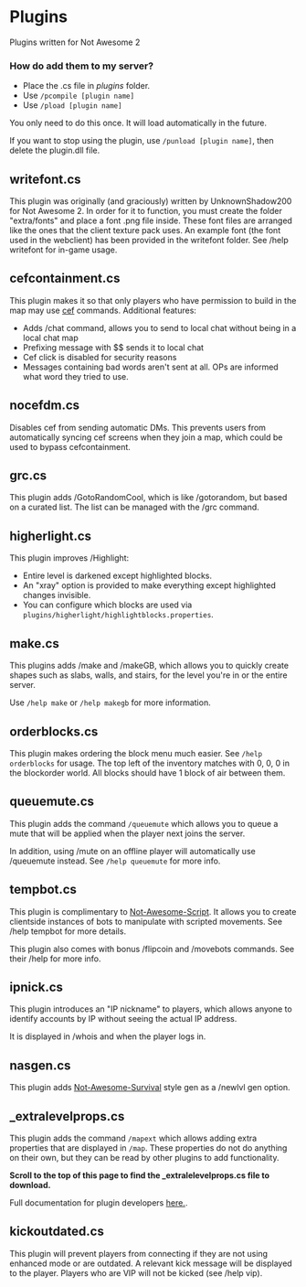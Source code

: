 # Plugins
Plugins written for Not Awesome 2

### How do add them to my server?
- Place the .cs file in *plugins* folder.
- Use `/pcompile [plugin name]`
- Use `/pload [plugin name]`

You only need to do this once. It will load automatically in the future.

If you want to stop using the plugin, use `/punload [plugin name]`, then delete the plugin.dll file.

## writefont.cs
This plugin was originally (and graciously) written by UnknownShadow200 for Not Awesome 2.
In order for it to function, you must create the folder "extra/fonts" and place a font .png file inside. These font files are arranged like the ones that the client texture pack uses.
An example font (the font used in the webclient) has been provided in the writefont folder. See /help writefont for in-game usage.

## cefcontainment.cs
This plugin makes it so that only players who have permission to build in the map may use [cef](https://github.com/SpiralP/classicube-cef-loader-plugin) commands.
Additional features:
- Adds /chat command, allows you to send to local chat without being in a local chat map
- Prefixing message with $$ sends it to local chat
- Cef click is disabled for security reasons
- Messages containing bad words aren't sent at all. OPs are informed what word they tried to use.

## nocefdm.cs
Disables cef from sending automatic DMs. This prevents users from automatically syncing cef screens when they join a map, which could be used to bypass cefcontainment.

## grc.cs
This plugin adds /GotoRandomCool, which is like /gotorandom, but based on a curated list. The list can be managed with the /grc command.

## higherlight.cs
This plugin improves /Highlight:
- Entire level is darkened except highlighted blocks.
- An "xray" option is provided to make everything except highlighted changes invisible.
- You can configure which blocks are used via `plugins/higherlight/highlightblocks.properties`.

## make.cs
This plugins adds /make and /makeGB, which allows you to quickly create shapes such as slabs, walls, and stairs, for the level you're in or the entire server.

Use `/help make` or `/help makegb` for more information.

## orderblocks.cs
This plugin makes ordering the block menu much easier. See `/help orderblocks` for usage. The top left of the inventory matches with 0, 0, 0 in the blockorder world. All blocks should have 1 block of air between them.

## queuemute.cs
This plugin adds the command `/queuemute` which allows you to queue a mute that will be applied when the player next joins the server.

In addition, using /mute on an offline player will automatically use /queuemute instead. See `/help queuemute` for more info.

## tempbot.cs
This plugin is complimentary to [Not-Awesome-Script](https://github.com/NotAwesome2/Not-Awesome-Script). It allows you to create clientside instances of bots to manipulate with scripted movements. See /help tempbot for more details.

This plugin also comes with bonus /flipcoin and /movebots commands. See their /help for more info.

## ipnick.cs
This plugin introduces an "IP nickname" to players, which allows anyone to identify accounts by IP without seeing the actual IP address.

It is displayed in /whois and when the player logs in.

## nasgen.cs
This plugin adds [Not-Awesome-Survival](https://github.com/NotAwesome2/Nas) style gen as a /newlvl gen option.

## _extralevelprops.cs
This plugin adds the command `/mapext` which allows adding extra properties that are displayed in `/map`. These properties do not do anything on their own, but they can be read by other plugins to add functionality.

**Scroll to the top of this page to find the _extralelevelprops.cs file to download.**

Full documentation for plugin developers [here.](documentation/_extralevelprops.md).

## kickoutdated.cs
This plugin will prevent players from connecting if they are not using enhanced mode or are outdated. A relevant kick message will be displayed to the player. Players who are VIP will not be kicked (see /help vip). 